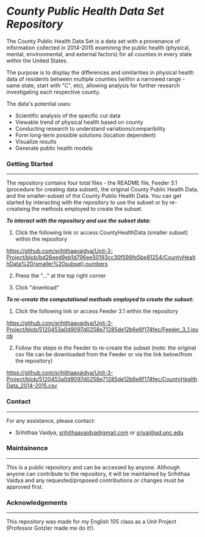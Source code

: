 # ***County Public Health Data Set Repository***

The County Public Health Data Set is a data set with a provenance of information collected in 2014-2015 examining the public health (physical, mental, environmental, and external factors) for all counties in every state within the United States. 

The purpose is to display the differences and similarities in physical health data of residents between multiple counties (within a narrowed range - same state, start with "C", etc), allowing analysis for further research investigating each respective county. 

The data's potential uses:
- Scientific analysis of the specific cut data
- Viewable trend of physical health based on county
- Conducting research to understand variations/comparibility
- Form long-term possible solutions (location dependent)
- Visualize results
- Generate public health models 

### **Getting Started**
---
The repository contains four total files - the README file, Feeder 3.1 (procedure for creating data subset), the original County Public Health Data, and the smaller-subset of the County Public Health Data. You can get started by interacting with the repository to use the subset or by re-createing the methods employed to create the subset.  

***To interact with the repository and use the subset data:***

1. Click the following link or access CountyHealthData (smaller subset) within the repository

https://github.com/srihithaavaidya/Unit-3-Project/blob/bd26eed9eb1d796ee50193cc30f598fe5be81254/CountyHealthData%20(smaller%20subset).numbers

2. Press the "..." at the top right corner

3. Click "download"

***To re-create the computational methods employed to create the subset:***

1. Click the following link or access Feeder 3.1 within the repository

https://github.com/srihithaavaidya/Unit-3-Project/blob/5120453a0d9097d0258e71285de12b6e6f174fec/Feeder_3_1.ipynb 

2. Follow the steps in the Feeder to re-create the subset (note: the original csv file can be downloaded from the Feeder or via the link below/from the repository)

https://github.com/srihithaavaidya/Unit-3-Project/blob/5120453a0d9097d0258e71285de12b6e6f174fec/CountyHealthData_2014-2015.csv 

### **Contact**
---
For any assistance, please contact:
- Srihithaa Vaidya, srihithaavaidya@gmail.com or srivai@ad.unc.edu

### **Maintainence**
---
This is a public repository and can be accessed by anyone. Although anyone can contribute to the repository, it will be maintained by Srihithaa Vaidya and any requested/proposed contributions or changes must be approved first.

### **Acknowledgements**
---
This repository was made for my English 105 class as a Unit Project (Professor Gotzler made me do it!). 
